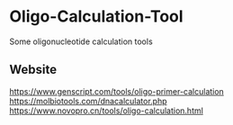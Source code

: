 # Oligo-Calculation-Tool
Some oligonucleotide calculation tools

## Website
https://www.genscript.com/tools/oligo-primer-calculation
https://molbiotools.com/dnacalculator.php
https://www.novopro.cn/tools/oligo-calculation.html
